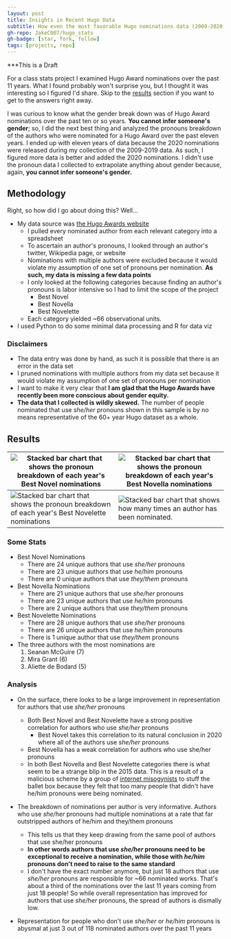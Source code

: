 ```yaml
---
layout: post
title: Insights in Recent Hugo Data
subtitle: How even the most favorable Hugo nominations data (2009-2020) shows discrimination against authors that don't use he/him pronouns
gh-repo: JakeC007/hugo_stats
gh-badge: [star, fork, follow]
tags: [projects, repo]
---
```




***This is a Draft 

For a class stats project I examined Hugo Award nominations over the past 11 years. What I found probably won't surprise you, but I thought it was interesting so I figured I'd share. Skip to the [results](#results) section if you want to get to the answers right away. 

I was curious to know what the gender break down was of Hugo Award nominations over the past ten or so years. **You cannot infer someone's gender**; so, I did the next best thing and analyzed the pronouns breakdown of the authors who were nominated for a Hugo Award over the past eleven years. I ended up with eleven years of data because the 2020 nominations were released during my collection of the 2009-2019 data. As such, I figured more data is better and added the 2020 nominations. I didn't use the pronoun data I collected to extrapolate anything about gender because, again, **you cannot infer someone's gender.**



## Methodology

Right, so how did I go about doing this? Well...

- My data source was [the Hugo Awards website](http://www.thehugoawards.org/hugo-history/)
  - I pulled every nominated author from each relevant category into a spreadsheet 
  - To ascertain an author's pronouns, I looked through an author's twitter, Wikipedia page, or website
  - Nominations with multiple authors were excluded because it would violate my assumption of one set of pronouns per nomination. **As such, my data is missing a few data points**
  - I only looked at the following categories because finding an author's pronouns is labor intensive so I had to limit the scope of the project 
    - Best Novel
    - Best Novella
    - Best Novelette
  - Each category yielded ~66 observational units.
- I used Python to do some minimal data processing and R for data viz



### Disclaimers
- The data entry was done by hand, as such it is possible that there is an error in the data set
- I pruned nominations with multiple authors from my data set because it would violate my assumption of one set of pronouns per nomination
- I want to make it very clear that **I am glad that the Hugo Awards have recently been more conscious about gender equity.** 
- **The data that I collected is wildly skewed.** The number of people nominated that use *she/her* pronouns shown in this sample is by no means representative of the 60+ year Hugo dataset as a whole. 



## Results 

| ![Stacked bar chart that shows the pronoun breakdown of each year's Best Novel nominations](https://github.com/JakeC007/hugo_stats/blob/master/imgs/Best_Novel_BarChart.png?raw=true) | ![Stacked bar chart that shows the pronoun breakdown of each year's Best Novella nominations](https://github.com/JakeC007/hugo_stats/blob/master/imgs/Best_Novella_BarChart.png?raw=true)|
|---|---|
| ![Stacked bar chart that shows the pronoun breakdown of each year's Best Novelette nominations](https://github.com/JakeC007/hugo_stats/blob/master/imgs/Best_Novelette_BarChart.png?raw=true)  | ![Stacked bar chart that shows how many times an author has been nominated.](https://github.com/JakeC007/hugo_stats/blob/master/imgs/Nominations_by_author.png?raw=true)|

### Some Stats

- Best Novel Nominations
    - There are 24 unique authors that use *she/her* pronouns
    - There are 23 unique authors that use *he/him* pronouns
    - There are 0 unique authors that use *they/them* pronouns
- Best Novella Nominations
    - There are 21 unique authors that use *she/her* pronouns
    - There are 23 unique authors that use *he/him* pronouns
    - There are 2 unique authors that use *they/them* pronouns
- Best Novelette Nominations
    - There are 28 unique authors that use *she/her* pronouns
    - There are 26 unique authors that use *he/him* pronouns
    - There is 1 unique author that use *they/them* pronouns
- The three authors with the most nominations are
    1. Seanan McGuire (7)
    2. Mira Grant (6)
    3. Aliette de Bodard (5)



### Analysis 

* On the surface, there looks to be a large improvement in representation for authors that use *she/her* pronouns 
  * Both Best Novel and Best Novelette have a strong positive correlation for authors who use *she/her* pronouns
    * Best Novel takes this correlation to its natural conclusion in 2020 where all of the authors use *she/her* pronouns 
  * Best Novella has a weak correlation for authors who use she/her pronouns
  * In both Best Novella and Best Novelette categories there is what seem to be a strange blip in the 2015 data. This is a result of a malicious scheme by a group of [internet misogynists](https://en.wikipedia.org/wiki/Sad_Puppies) to stuff the ballet box because they felt that too many people that didn't have he/him pronouns were being nominated. 

* The breakdown of nominations per author is very informative. Authors who use *she/her* pronouns had multiple nominations at a rate that far outstripped authors of he/him and they/them pronouns
  * This tells us that they keep drawing from the same pool of authors that use she/her pronouns 
  * **In other words authors that use *she/her* pronouns need to be exceptional to receive a nomination, while those with *he/him* pronouns don't need to raise to the same standard** 
  * I don't have the exact number anymore, but just 18 authors that use *she/her* pronouns are responsible for ~66 nominated works. That's about a third of the nominations over the last 11 years coming from just 18 people! So while overall representation has improved for authors that use *she/her* pronouns, the spread of authors is dismally low.
- Representation for people who don't use *she/her* or *he/him* pronouns is abysmal at just 3 out of 118 nominated authors over the past 11 years